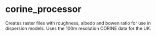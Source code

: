 # corine_processor

Creates raster files with roughness, albedo and bowen ratio for use in dispersion models. Uses the 100m resolution CORINE data for the UK.
